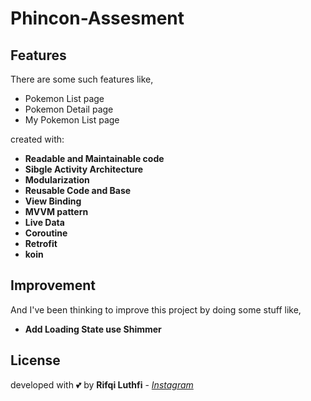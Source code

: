 
# Phincon-Assesment

## Features
There are some such features like,
- Pokemon List page
- Pokemon Detail page
- My Pokemon List page

created with:
- **Readable and Maintainable code**
- **Sibgle Activity Architecture**
- **Modularization**
- **Reusable Code and Base**
- **View Binding**
- **MVVM pattern**
- **Live Data**
- **Coroutine**
- **Retrofit**
- **koin**

## Improvement
And I've been thinking to improve this project by doing some stuff like,
- **Add Loading State use Shimmer**

## License
developed with 💕 by **Rifqi Luthfi** - *[Instagram](https://www.instagram.com/rifqi.luthfi)*

